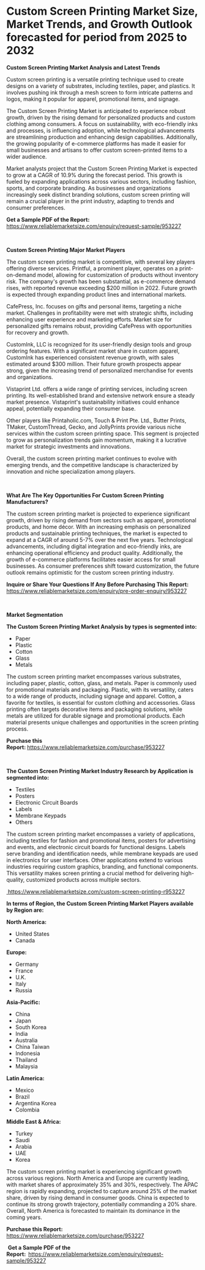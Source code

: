 <p><h1>Custom Screen Printing Market Size, Market Trends, and Growth Outlook forecasted for period from 2025 to 2032</h1></p><p><strong>Custom Screen Printing Market Analysis and Latest Trends</strong></p>
<p><p>Custom screen printing is a versatile printing technique used to create designs on a variety of substrates, including textiles, paper, and plastics. It involves pushing ink through a mesh screen to form intricate patterns and logos, making it popular for apparel, promotional items, and signage. </p><p>The Custom Screen Printing Market is anticipated to experience robust growth, driven by the rising demand for personalized products and custom clothing among consumers. A focus on sustainability, with eco-friendly inks and processes, is influencing adoption, while technological advancements are streamlining production and enhancing design capabilities. Additionally, the growing popularity of e-commerce platforms has made it easier for small businesses and artisans to offer custom screen-printed items to a wider audience.</p><p>Market analysts project that the Custom Screen Printing Market is expected to grow at a CAGR of 10.9% during the forecast period. This growth is fueled by expanding applications across various sectors, including fashion, sports, and corporate branding. As businesses and organizations increasingly seek distinct branding solutions, custom screen printing will remain a crucial player in the print industry, adapting to trends and consumer preferences.</p></p>
<p><strong>Get a Sample PDF of the Report:&nbsp;</strong> <a href="https://www.reliablemarketsize.com/enquiry/request-sample/953227?utm_campaign=3268&utm_medium=2&utm_source=Github&utm_content=ia&utm_term=18042025&utm_id=custom-screen-printing">https://www.reliablemarketsize.com/enquiry/request-sample/953227</a></p>
<p>&nbsp;</p>
<p><strong>Custom Screen Printing Major Market Players</strong></p>
<p><p>The custom screen printing market is competitive, with several key players offering diverse services. Printful, a prominent player, operates on a print-on-demand model, allowing for customization of products without inventory risk. The company's growth has been substantial, as e-commerce demand rises, with reported revenue exceeding $200 million in 2022. Future growth is expected through expanding product lines and international markets.</p><p>CafePress, Inc. focuses on gifts and personal items, targeting a niche market. Challenges in profitability were met with strategic shifts, including enhancing user experience and marketing efforts. Market size for personalized gifts remains robust, providing CafePress with opportunities for recovery and growth.</p><p>CustomInk, LLC is recognized for its user-friendly design tools and group ordering features. With a significant market share in custom apparel, CustomInk has experienced consistent revenue growth, with sales estimated around $300 million. Their future growth prospects appear strong, given the increasing trend of personalized merchandise for events and organizations.</p><p>Vistaprint Ltd. offers a wide range of printing services, including screen printing. Its well-established brand and extensive network ensure a steady market presence. Vistaprint's sustainability initiatives could enhance appeal, potentially expanding their consumer base.</p><p>Other players like Printaholic.com, Touch & Print Pte. Ltd., Butter Prints, TMaker, CustomThread, Gecko, and JollyPrints provide various niche services within the custom screen printing space. This segment is projected to grow as personalization trends gain momentum, making it a lucrative market for strategic investments and innovations.</p><p>Overall, the custom screen printing market continues to evolve with emerging trends, and the competitive landscape is characterized by innovation and niche specialization among players.</p></p>
<p>&nbsp;</p>
<p><strong>What Are The Key Opportunities For Custom Screen Printing Manufacturers?</strong></p>
<p><p>The custom screen printing market is projected to experience significant growth, driven by rising demand from sectors such as apparel, promotional products, and home décor. With an increasing emphasis on personalized products and sustainable printing techniques, the market is expected to expand at a CAGR of around 5-7% over the next five years. Technological advancements, including digital integration and eco-friendly inks, are enhancing operational efficiency and product quality. Additionally, the growth of e-commerce platforms facilitates easier access for small businesses. As consumer preferences shift toward customization, the future outlook remains optimistic for the custom screen printing industry.</p></p>
<p><strong>Inquire or Share Your Questions If Any Before Purchasing This Report:</strong> <a href="https://www.reliablemarketsize.com/enquiry/pre-order-enquiry/953227?utm_campaign=3268&utm_medium=2&utm_source=Github&utm_content=ia&utm_term=18042025&utm_id=custom-screen-printing">https://www.reliablemarketsize.com/enquiry/pre-order-enquiry/953227</a></p>
<p>&nbsp;</p>
<p><strong>Market Segmentation</strong></p>
<p><strong>The Custom Screen Printing Market Analysis by types is segmented into:</strong></p>
<p><ul><li>Paper</li><li>Plastic</li><li>Cotton</li><li>Glass</li><li>Metals</li></ul></p>
<p><p>The custom screen printing market encompasses various substrates, including paper, plastic, cotton, glass, and metals. Paper is commonly used for promotional materials and packaging. Plastic, with its versatility, caters to a wide range of products, including signage and apparel. Cotton, a favorite for textiles, is essential for custom clothing and accessories. Glass printing often targets decorative items and packaging solutions, while metals are utilized for durable signage and promotional products. Each material presents unique challenges and opportunities in the screen printing process.</p></p>
<p><strong>Purchase this Report:&nbsp;</strong><a href="https://www.reliablemarketsize.com/purchase/953227?utm_campaign=3268&utm_medium=2&utm_source=Github&utm_content=ia&utm_term=18042025&utm_id=custom-screen-printing">https://www.reliablemarketsize.com/purchase/953227</a></p>
<p>&nbsp;</p>
<p><strong>The Custom Screen Printing Market Industry Research by Application is segmented into:</strong></p>
<p><ul><li>Textiles</li><li>Posters</li><li>Electronic Circuit Boards</li><li>Labels</li><li>Membrane Keypads</li><li>Others</li></ul></p>
<p><p>The custom screen printing market encompasses a variety of applications, including textiles for fashion and promotional items, posters for advertising and events, and electronic circuit boards for functional designs. Labels serve branding and identification needs, while membrane keypads are used in electronics for user interfaces. Other applications extend to various industries requiring custom graphics, branding, and functional components. This versatility makes screen printing a crucial method for delivering high-quality, customized products across multiple sectors.</p></p>
<p><a href="https://www.reliablemarketsize.com/custom-screen-printing-r953227?utm_campaign=3268&utm_medium=2&utm_source=Github&utm_content=ia&utm_term=18042025&utm_id=custom-screen-printing">&nbsp;https://www.reliablemarketsize.com/custom-screen-printing-r953227</a></p>
<p><strong>In terms of Region, the Custom Screen Printing Market Players available by Region are:</strong></p>
<p>
    <p> <strong> North America: </strong>
        <ul>
            <li>United States</li>
            <li>Canada</li>
        </ul>
        </p> 
    <p> <strong> Europe: </strong>
        <ul>
            <li>Germany</li>
            <li>France</li>
            <li>U.K.</li>
            <li>Italy</li>
            <li>Russia</li>
        </ul>
        </p> 
    <p> <strong> Asia-Pacific: </strong>
        <ul>
            <li>China</li>
            <li>Japan</li>
            <li>South Korea</li>
            <li>India</li>
            <li>Australia</li>
            <li>China Taiwan</li>
            <li>Indonesia</li>
            <li>Thailand</li>
            <li>Malaysia</li>
        </ul>
        </p> 
    <p> <strong> Latin America: </strong>
        <ul>
            <li>Mexico</li>
            <li>Brazil</li>
            <li>Argentina Korea</li>
            <li>Colombia</li>
        </ul>
        </p> 
    <p> <strong> Middle East & Africa: </strong>
        <ul>
            <li>Turkey</li>
            <li>Saudi</li>
            <li>Arabia</li>
            <li>UAE</li>
            <li>Korea</li>
        </ul>
    </p>
    </p>
<p><p>The custom screen printing market is experiencing significant growth across various regions. North America and Europe are currently leading, with market shares of approximately 35% and 30%, respectively. The APAC region is rapidly expanding, projected to capture around 25% of the market share, driven by rising demand in consumer goods. China is expected to continue its strong growth trajectory, potentially commanding a 20% share. Overall, North America is forecasted to maintain its dominance in the coming years.</p></p>
<p><strong>Purchase this Report: </strong><a href="https://www.reliablemarketsize.com/purchase/953227?utm_campaign=3268&utm_medium=2&utm_source=Github&utm_content=ia&utm_term=18042025&utm_id=custom-screen-printing">https://www.reliablemarketsize.com/purchase/953227</a></p>
<p>&nbsp;<strong>Get a Sample PDF of the Report:&nbsp;&nbsp;</strong><a href="https://www.reliablemarketsize.com/enquiry/request-sample/953227?utm_campaign=3268&utm_medium=2&utm_source=Github&utm_content=ia&utm_term=18042025&utm_id=custom-screen-printing">https://www.reliablemarketsize.com/enquiry/request-sample/953227</a></p>
<p><strong></strong></p>
<p><p></p><p></p><p></p></p>
